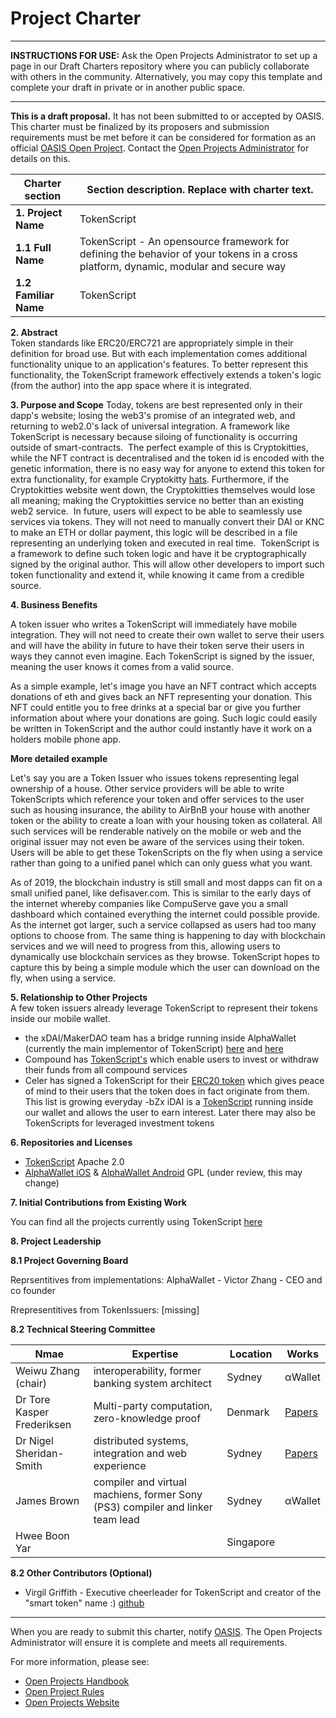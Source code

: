 # Project Charter 
-------------------------------------------

**INSTRUCTIONS FOR USE:** Ask the Open Projects Administrator to set up a page in our Draft Charters repository where you can publicly collaborate with others in the community. Alternatively, you may copy this template and complete your draft in private or in another public space.

-------------------------------------------

**This is a draft proposal.** It has not been submitted to or accepted
by OASIS. This charter must be finalized by its proposers and submission
requirements must be met before it can be considered for formation as an official 
[OASIS Open Project](http://oasis-open-projects.org). Contact the [Open Projects Administrator](mailto:op-admin@oasis-open.org) for details on this.


| Charter section | Section description. Replace with charter text. |
|-----------------------------------|-----------------------------------|
| **1. Project Name**   | TokenScript  |
| **1.1 Full Name**     | TokenScript - An opensource framework for defining the behavior of your tokens in a cross platform, dynamic, modular and secure way |
| **1.2 Familiar Name** | TokenScript |
**2. Abstract**   
Token standards like ERC20/ERC721 are appropriately simple in their definition for broad use. But with each implementation comes additional functionality unique to an application's features. To better represent this functionality, the TokenScript framework effectively extends a token's logic (from the author) into the app space where it is integrated.

**3. Purpose and Scope** 
 Today, tokens are best represented only in their dapp's website; losing the web3's promise of an integrated web, and returning to web2.0's lack of universal integration. A framework like TokenScript is necessary because siloing of functionality is occurring outside of smart-contracts. 
 The perfect example of this is Cryptokitties, while the NFT contract is decentralised and the token id is encoded with the genetic information, there is no easy way for anyone to extend this token for extra functionality, for example Cryptokitty [hats](https://kittyhats.co/#/). Furthermore, if the Cryptokitties website went down, the Cryptokitties themselves would lose all meaning; making the Cryptokitties service no better than an existing web2 service. 
 In future, users will expect to be able to seamlessly use services via tokens. They will not need to manually convert their DAI or KNC to make an ETH or dollar payment, this logic will be described in a file representing an underlying token and executed in real time. 
 TokenScript is a framework to define such token logic and have it be cryptographically signed by the original author. This will allow other developers to import such token functionality and extend it, while knowing it came from a credible source. 
 
**4. Business Benefits**

A token issuer who writes a TokenScript will immediately have mobile integration. They will not need to create their own wallet to serve their users and will have the ability in future to have their token serve their users in ways they cannot even imagine. Each TokenScript is signed by the issuer, meaning the user knows it comes from a valid source.

As a simple example, let's image you have an NFT contract which accepts donations of eth and gives back an NFT representing your donation. This NFT could entitle you to free drinks at a special bar or give you further information about where your donations are going. Such logic could easily be written in TokenScript and the author could instantly have it work on a holders mobile phone app. 

**More detailed example**  

Let's say you are a Token Issuer who issues tokens representing legal ownership of a house. Other service providers will be able to write TokenScripts which reference your token and offer services to the user such as housing insurance, the ability to AirBnB your house with another token or the ability to create a loan with your housing token as collateral. All such services will be renderable natively on the mobile or web and the original issuer may not even be aware of the services using their token. Users will be able to get these TokenScripts on the fly when using a service rather than going to a unified panel which can only guess what you want. 

As of 2019, the blockchain industry is still small and most dapps can fit on a small unified panel, like defisaver.com. This is similar to the early days of the internet whereby companies like CompuServe gave you a small dashboard which contained everything the internet could possible provide. As the internet got larger, such a service collapsed as users had too many options to choose from. The same thing is happening to day with blockchain services and we will need to progress from this, allowing users to dynamically use blockchain services as they browse. TokenScript hopes to capture this by being a simple module which the user can download on the fly, when using a service.                    
                   
**5. Relationship to Other Projects**  
A few token issuers already leverage TokenScript to represent their tokens inside our mobile wallet. 

- the xDAI/MakerDAO team has a bridge running inside AlphaWallet (currently the main implementor of TokenScript) [here](https://github.com/AlphaWallet/TokenScript-Repo/blob/master/aw.app/2019/05/DAI.tsml) and [here](https://github.com/AlphaWallet/alpha-wallet-ios/blob/master/xDaiTokenScript/XDAI-bridge.tsml)
- Compound has [TokenScript's](https://github.com/AlphaWallet/TokenScript/tree/master/examples/erc20/Compound) which enable users to invest or withdraw their funds from all compound services 
- Celer has signed a TokenScript for their [ERC20 token](https://github.com/AlphaWallet/TokenScript-Repo/blob/master/celer.network/2019/05/CELER.tsml) which gives peace of mind to their users that the token does in fact originate from them. This list is growing everyday 
 -bZx iDAI is a [TokenScript](https://github.com/AlphaWallet/TokenScript/tree/master/examples/erc20/iDAI) running inside our wallet and allows the user to earn interest. Later there may also be TokenScripts for leveraged investment tokens

**6. Repositories and Licenses** 
- [TokenScript](https://github.com/AlphaWallet/TokenScript) Apache 2.0
- [AlphaWallet iOS](https://github.com/AlphaWallet/alpha-wallet-ios) & [AlphaWallet Android](https://github.com/AlphaWallet/alpha-wallet-android) GPL (under review, this may change)

**7. Initial Contributions from Existing Work**

You can find all the projects currently using TokenScript [here](https://github.com/AlphaWallet/TokenScript/tree/master/examples) 

**8. Project Leadership**

**8.1 Project Governing Board**

Reprsentitives from implementations:
AlphaWallet - Victor Zhang - CEO and co founder

Rrepresentitives from TokenIssuers:
[missing]


**8.2  Technical Steering Committee**

| Nmae | Expertise | Location | Works |
|---|---|---|---|
| Weiwu Zhang (chair) | interoperability, former banking system architect | Sydney | αWallet |
| Dr Tore Kasper Frederiksen | Multi-party computation, zero-knowledge proof | Denmark  | [Papers](https://scholar.google.dk/citations?user=XnMVW7gAAAAJ) |
| Dr Nigel Sheridan-Smith | distributed systems, integration and web experience | Sydney | [Papers](https://www.semanticscholar.org/author/Nigel-Sheridan-Smith/2519329) |
| James Brown | compiler and virtual machiens, former Sony (PS3) compiler and linker team lead | Sydney | αWallet |
| Hwee Boon Yar | | Singapore | |

**8.2 Other Contributors (Optional)** 

- Virgil Griffith - Executive cheerleader for TokenScript and creator of the "smart token" name :) [github](https://github.com/virgil)

---

When you are ready to submit this charter, notify [OASIS](mailto:op-admin@oasis-open.org). The Open Projects Administrator will ensure it is complete and meets all requirements.   

For more information, please see:

-   [Open Projects Handbook](../board-docs/open-projects-handbook.md)
-   [Open Project Rules](../board-docs/open-projects-rules.md)
-   [Open Projects Website](http://oasis-open-projects.org)
